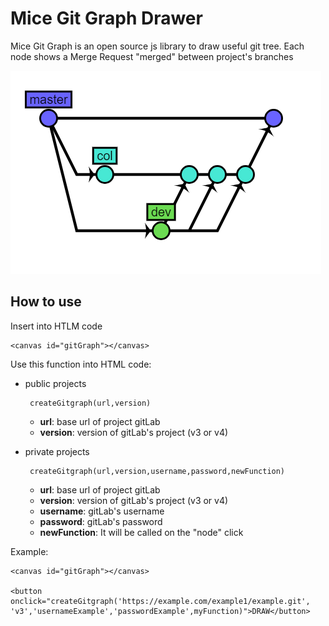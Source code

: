 # Mice Git Graph Drawer

Mice Git Graph is an open source js library to draw useful git tree. Each node shows a Merge Request "merged" between project's branches

![alt text](example.png)

## How to use

Insert into HTLM code

```
<canvas id="gitGraph"></canvas>
```

Use this function into HTML code:
- public projects 
    ```
     createGitgraph(url,version)
    ```
    - **url**: base url of project gitLab
    - **version**: version of gitLab's project (v3 or v4) 

- private projects 
    ```
     createGitgraph(url,version,username,password,newFunction)
    ```
    - **url**: base url of project gitLab
    - **version**: version of gitLab's project (v3 or v4) 
    - **username**: gitLab's username 
    - **password**: gitLab's password 
    - **newFunction**: It will be called on the "node" click
    
    
Example:

```
<canvas id="gitGraph"></canvas>

<button onclick="createGitgraph('https://example.com/example1/example.git', 'v3','usernameExample','passwordExample',myFunction)">DRAW</button>

```

